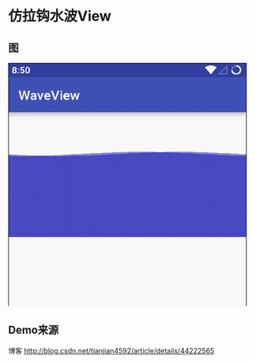 # 仿拉钩水波View

## 图

![](png\wave.gif)

## Demo来源
博客 http://blog.csdn.net/tianjian4592/article/details/44222565
